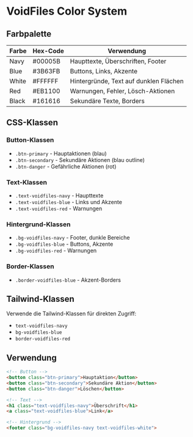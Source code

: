 # VoidFiles Color System

## Farbpalette

| Farbe | Hex-Code | Verwendung |
|-------|----------|------------|
| Navy | #00005B | Haupttexte, Überschriften, Footer |
| Blue | #3B63FB | Buttons, Links, Akzente |
| White | #FFFFFF | Hintergründe, Text auf dunklen Flächen |
| Red | #EB1100 | Warnungen, Fehler, Lösch-Aktionen |
| Black | #161616 | Sekundäre Texte, Borders |

## CSS-Klassen

### Button-Klassen
- `.btn-primary` - Hauptaktionen (blau)
- `.btn-secondary` - Sekundäre Aktionen (blau outline)
- `.btn-danger` - Gefährliche Aktionen (rot)

### Text-Klassen
- `.text-voidfiles-navy` - Haupttexte
- `.text-voidfiles-blue` - Links und Akzente
- `.text-voidfiles-red` - Warnungen

### Hintergrund-Klassen
- `.bg-voidfiles-navy` - Footer, dunkle Bereiche
- `.bg-voidfiles-blue` - Buttons, Akzente
- `.bg-voidfiles-red` - Warnungen

### Border-Klassen
- `.border-voidfiles-blue` - Akzent-Borders

## Tailwind-Klassen

Verwende die Tailwind-Klassen für direkten Zugriff:
- `text-voidfiles-navy`
- `bg-voidfiles-blue`
- `border-voidfiles-red`

## Verwendung

```html
<!-- Button -->
<button class="btn-primary">Hauptaktion</button>
<button class="btn-secondary">Sekundäre Aktion</button>
<button class="btn-danger">Löschen</button>

<!-- Text -->
<h1 class="text-voidfiles-navy">Überschrift</h1>
<a class="text-voidfiles-blue">Link</a>

<!-- Hintergrund -->
<footer class="bg-voidfiles-navy text-voidfiles-white">
``` 